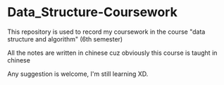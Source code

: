 # Data_Structure-Coursework
This repository is used to record my coursework in the course "data structure and algorithm" (6th semester)

All the notes are written in chinese cuz obviously this course is taught in chinese

Any suggestion is welcome, I'm still learning XD.
